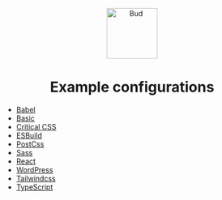 <p align="center">
  <img alt="Bud" src="https://cdn.roots.io/app/uploads/logo-bud.svg" height="100" />
</p>

<h1 align="center">
  <strong>Example configurations</strong>
</h1>

- [Babel](https://github.com/roots/bud/tree/stable/examples/babel)
- [Basic](https://github.comm/roots/bud/tree/stable/examples/basic)
- [Critical CSS](https://github.com/roots/bud/tree/stable/examples/critical-css)
- [ESBuild](https://github.com/roots/bud/tree/stable/examples/esbuild)
- [PostCss](https://github.com/roots/bud/tree/stable/examples/postcss)
- [Sass](https://github.com/roots/bud/tree/stable/examples/sass)
- [React](https://github.com/roots/bud/tree/stable/examples/react)
- [WordPress](https://github.com/roots/bud/tree/stable/examples/wordpress-theme)
- [Tailwindcss](https://github.com/roots/bud/tree/stable/examples/tailwindcss)
- [TypeScript](https://github.com/roots/bud/tree/stable/examples/typescript)
